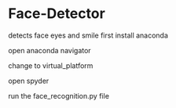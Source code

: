 # Face-Detector
detects face eyes and smile
first install anaconda

open anaconda navigator

change to virtual_platform

open spyder

run the face_recognition.py file

